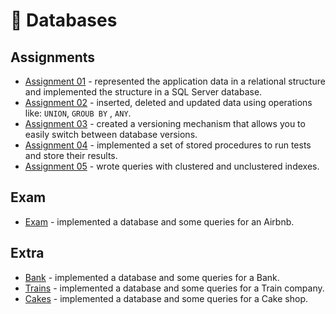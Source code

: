 # 📑 Databases
## Assignments
- [Assignment 01](https://github.com/raul-dunca/databases-assignment1) - represented the application data in a relational structure and implemented the structure in a SQL Server database.
- [Assignment 02](https://github.com/raul-dunca/databases-assignment2) - inserted, deleted and updated data using operations like: ` UNION `, ` GROUB BY ` , ` ANY `.
- [Assignment 03](https://github.com/raul-dunca/databases-assignment3) - created a versioning mechanism that allows you to easily switch between database versions. 
- [Assignment 04](https://github.com/raul-dunca/databases-assignment4) - implemented a set of stored procedures to run tests and store their results.
- [Assignment 05](https://github.com/raul-dunca/databases-assignment5) - wrote queries with clustered and unclustered indexes.
## Exam
- [Exam](https://github.com/raul-dunca/databses-exam) - implemented a database and some queries for an Airbnb.
## Extra
- [Bank](https://github.com/raul-dunca/databases-extra1) - implemented a database and some queries for a Bank.
- [Trains](https://github.com/raul-dunca/databases-extra2) - implemented a database and some queries for a Train company.
- [Cakes](https://github.com/raul-dunca/databases-extra3) - implemented a database and some queries for a Cake shop.

